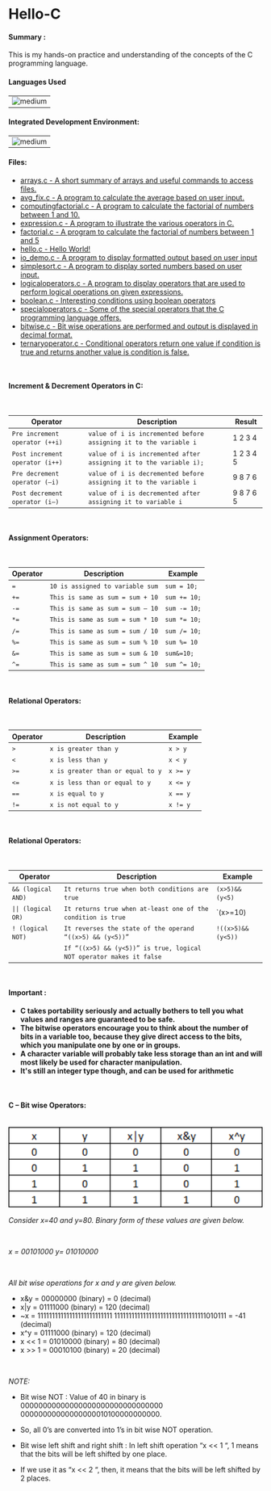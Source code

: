 # Hello-C
<h4>Summary :</h4>
This is my hands-on practice and understanding of the concepts of the C programming language.

<h4>Languages Used</h4>
<table>
  <tr>
    <td><img alt="medium" src="https://img.shields.io/badge/C-00599C?style=for-the-badge&logo=c&logoColor=white"></td>
  </tr>
</table>

<h4>Integrated Development Environment:</h4>
<table>
  <tr>
<td><img alt="medium" src="https://img.shields.io/badge/Emacs-%237F5AB6.svg?&style=for-the-badge&logo=gnu-emacs&logoColor=white"></td>
  </tr>
</table>

<h4>Files: </h4>

* [arrays.c - A short summary of arrays and useful commands to access files.](./arrays.c)
* [avg_fix.c - A program to calculate the average based on user input.](./avg_fix.c)
* [computingfactorial.c - A program to calculate the factorial of numbers between 1 and 10.](./computingfactorial.c)
* [expression.c - A program to illustrate the various operators in C.](./expression.c)
* [factorial.c - A program to calculate the factorial of numbers between 1 and 5](./factorial.c)
* [hello.c - Hello World!](./hello.c)
* [io_demo.c - A program to display formatted output based on user input](./io_demo.c)
* [simplesort.c - A program to display sorted numbers based on user input.](./simplesort.c)
* [logicaloperators.c - A program to display operators that are used to perform logical operations on given expressions.](./logicaloperators.c)
* [boolean.c - Interesting conditions using boolean operators](./boolean.c)
* [specialoperators.c - Some of the special operators that the C programming language offers.](./specialoperators.c)
* [bitwise.c - Bit wise operations are performed and output is displayed in decimal format.](./bitwise.c)
* [ternaryoperator.c - Conditional operators return one value if condition is true and returns another value is condition is false.](./ternaryoperator.c)

<br>

<h4>Increment & Decrement Operators in C: </h4>
<br>

| Operator                          | Description                                                        | Result    |
| ----------------------------------| -------------------------------------------------------------------| ----------|
| `Pre increment operator (++i)`    | `value of i is incremented before assigning it to the variable i`  | 1 2 3 4   |
| `Post increment operator (i++)`   | `value of i is incremented after assigning it to the variable i);` | 1 2 3 4 5 |
| `Pre decrement operator (–i)`     | `value of i is decremented before assigning it to the variable i`  | 9 8 7 6   |
| `Post decrement operator (i–)`    | `value of i is decremented after assigning it to variable i`       | 9 8 7 6 5 |

<br>

<h4>Assignment Operators: </h4>

<br>

| Operator | Description                       | Example      |
| ---------|-----------------------------------| -------------| 
| `=`      | `10 is assigned to variable sum`  | `sum = 10;`  |
| `+=`     | `This is same as sum = sum + 10`  | `sum += 10;` |
| `-=`     | `This is same as sum = sum – 10`  | `sum -= 10;` |
| `*=`     | `This is same as sum = sum * 10`  | `sum *= 10;` |
| `/=`     | `This is same as sum = sum / 10`  | `sum /= 10;` |
| `%=`     | `This is same as sum = sum % 10`  | `sum %= 10`  |
| `&=`     | `This is same as sum = sum & 10`  | `sum&=10;`   |
| `^=`     | `This is same as sum = sum ^ 10`  | `sum ^= 10;` |

<br>

<h4>Relational Operators: </h4>

<br>

| Operator | Description                        | Example   |
| ---------|------------------------------------| ----------| 
| `>`      | `x is greater than y`              | `x > y`   |
| `<`      | `x is less than y`                 | `x < y`   |
| `>=`     | `x is greater than or equal to y`  | `x >= y ` |
| `<=`     | `x is less than or equal to y`     | `x <= y`  |
| `==`     | `x is equal to y`                  | `x == y`  |
| `!=`     | `x is not equal to y`              | `x != y`  |

<br>

<h4>Relational Operators: </h4>

<br>

| Operator           | Description                                                          | Example             |
| -------------------|----------------------------------------------------------------------| --------------------| 
| `&& (logical AND)` | `It returns true when both conditions are true`                      | `(x>5)&&(y<5)`      |
| `\|\| (logical OR)` | `It returns true when at-least one of the condition is true`         | `(x>=10)||(y>=10)`  |
| `! (logical NOT)`  | `It reverses the state of the operand “((x>5) && (y<5))”`            | `!((x>5)&&(y<5))`   | 
|                    | `If “((x>5) && (y<5))” is true, logical NOT operator makes it false` |                     |

<br>

<h4>Important :</h4>

* **C takes portability seriously and actually bothers to tell you what values and ranges are guaranteed to be safe.**
* **The bitwise operators encourage you to think about the number of bits in a variable too, because they give direct access to the bits, 
which you manipulate one by one or in groups.**
* **A character variable will probably take less storage than an int and will most likely be used for character manipulation.**
* **It's still an integer type though, and can be used for arithmetic**

<br>
<h4>C – Bit wise Operators: </h4>
<br>

<img src="https://github.com/iamnotnato/Hello-C/blob/master/Truth-table-2.png" width="600">
<br>

*Consider x=40 and y=80. Binary form of these values are given below.*

<br> 

 *x = 00101000*
 *y=  01010000*

<br>

*All bit wise operations for x and y are given below.*
 * x&y = 00000000 (binary) = 0 (decimal)
 * x|y = 01111000 (binary) = 120 (decimal)
 * ~x = 11111111111111111111111111 11111111111111111111111111111111010111 = -41 (decimal)
 * x^y = 01111000 (binary) = 120 (decimal)
 * x << 1 = 01010000 (binary) = 80 (decimal)
 * x >> 1 = 00010100 (binary) = 20 (decimal)

<br>

*NOTE:*
 * Bit wise NOT : Value of 40 in binary is 00000000000000000000000000000000 00000000000000000010100000000000. 
 * So, all 0’s are converted into 1’s in bit wise NOT operation.
 
 * Bit wise left shift and right shift : In left shift operation “x << 1 “, 1 means that the bits will be left shifted by one place. 
 * If we use it as “x << 2 “,  then, it means that the bits will be left shifted by 2 places.

